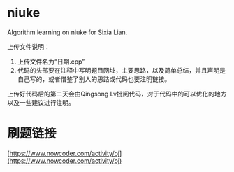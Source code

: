 # niuke
Algorithm learning on niuke for Sixia Lian.

上传文件说明：
1. 上传文件名为“日期.cpp”
2. 代码的头部要在注释中写明题目网址，主要思路，以及简单总结，并且声明是自己写的，或者借鉴了别人的思路或代码也要注明链接。

上传好代码后的第二天会由Qingsong Lv批阅代码，对于代码中的可以优化的地方以及一些建议进行注明。

# 刷题链接
[https://www.nowcoder.com/activity/oj](https://www.nowcoder.com/activity/oj)
